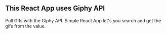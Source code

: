 ## This React App uses Giphy API

Pull GIfs with the Giphy API. Simple React App let's you search and get the gifs from the value.
